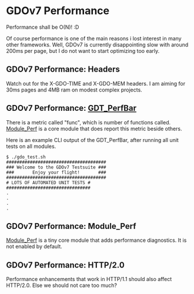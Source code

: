 # GDOv7 Performance

Performance shall be O(N)! :D

Of course performance is one of the main reasons i lost interest in many other frameworks.
Well, GDOv7 is currently disappointing slow with around 200ms per page,
but I do not want to start optimizing too early.


## GDOv7 Performance: Headers

Watch out for the X-GDO-TIME and X-GDO-MEM headers.
I am aiming for 30ms pages and 4MB ram on modest complex projects.


## GDOv7 Performance: [GDT_PerfBar](../GDO/Perf/GDT_PerfBar.php)

There is a metric called "func",
which is number of functions called.
[Module_Perf](../GDO/Perf/)
is a core module that does report this metric beside others.

Here is an example CLI output of the GDT_PerfBar,
after running all unit tests on all modules.


    $ ./gdo_test.sh
    ######################################
    ### Welcome to the GDOv7 Testsuite ###
    ###       Enjoy your flight!       ###
    ######################################
    # LOTS OF AUTOMATED UNIT TESTS #
    ################################
    .
    .
    .
    .
    
    
    
    
## GDOv7 Performance: Module_Perf

[Module_Perf](../GDO/Perf/Module_Perf.php) is a tiny core module that adds performance diagnostics. It is not enabled by default.


## GDOv7 Performance: HTTP/2.0

Performance enhancements that work in HTTP/1.1 should also affect HTTP/2.0. Else we should not care too much?
